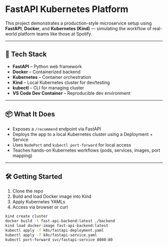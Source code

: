 # FastAPI Kubernetes Platform

This project demonstrates a production-style microservice setup using **FastAPI**, **Docker**, and **Kubernetes (Kind)** — simulating the workflow of real-world platform teams like those at Spotify.

---

## 🚀 Tech Stack

- **FastAPI** – Python web framework
- **Docker** – Containerized backend
- **Kubernetes** – Container orchestration
- **Kind** – Local Kubernetes cluster for dev/testing
- **kubectl** – CLI for managing cluster
- **VS Code Dev Container** – Reproducible dev environment

---

## 📦 What It Does

- Exposes a `/recommend` endpoint via FastAPI
- Deploys the app to a local Kubernetes cluster using a Deployment + Service
- Uses `NodePort` and `kubectl port-forward` for local access
- Teaches hands-on Kubernetes workflows (pods, services, images, port mapping)

---

## 🛠️ Getting Started

1. Clone the repo  
2. Build and load Docker image into Kind  
3. Apply Kubernetes YAMLs  
4. Access via browser or curl

```bash
kind create cluster
docker build -t fast-api-backend:latest ./backend
kind load docker-image fast-api-backend:latest
kubectl apply -f k8s/fastapi-deployment.yaml
kubectl apply -f k8s/fastapi-service.yaml
kubectl port-forward svc/fastapi-service 8080:80

